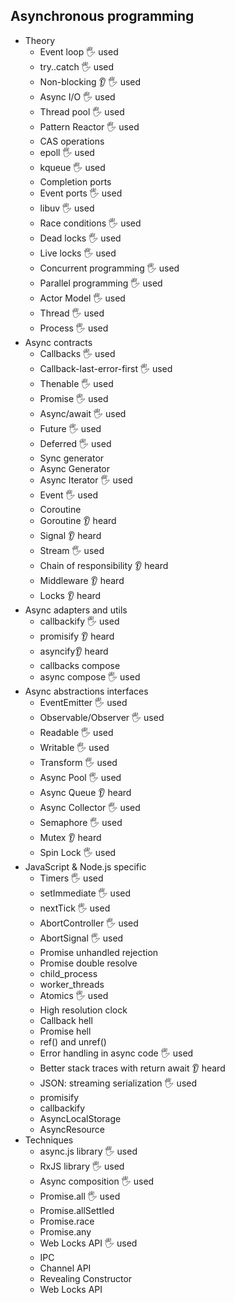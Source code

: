 ## Asynchronous programming

- Theory
  - Event loop  🖐️ used
  - try..catch  🖐️ used
  - Non-blocking 👂  🖐️ used
  - Async I/O  🖐️ used
  - Thread pool  🖐️ used
  - Pattern Reactor  🖐️ used
  - CAS operations
  - epoll  🖐️ used
  - kqueue  🖐️ used
  - Completion ports
  - Event ports  🖐️ used
  - libuv  🖐️ used
  - Race conditions  🖐️ used
  - Dead locks  🖐️ used
  - Live locks  🖐️ used
  - Concurrent programming  🖐️ used
  - Parallel programming  🖐️ used
  - Actor Model  🖐️ used
  - Thread  🖐️ used
  - Process  🖐️ used
- Async contracts
  - Callbacks   🖐️ used
  - Callback-last-error-first  🖐️ used
  - Thenable  🖐️ used
  - Promise  🖐️ used
  - Async/await  🖐️ used
  - Future  🖐️ used
  - Deferred  🖐️ used
  - Sync generator
  - Async Generator
  - Async Iterator  🖐️ used
  - Event  🖐️ used
  - Coroutine
  - Goroutine 👂 heard
  - Signal 👂 heard
  - Stream  🖐️ used
  - Chain of responsibility 👂 heard
  - Middleware 👂 heard
  - Locks 👂 heard
- Async adapters and utils
  - callbackify   🖐️ used
  - promisify 👂 heard 
  - asyncify👂 heard
  - callbacks compose
  - async compose  🖐️ used
- Async abstractions interfaces
  - EventEmitter  🖐️ used
  - Observable/Observer  🖐️ used
  - Readable  🖐️ used
  - Writable  🖐️ used
  - Transform  🖐️ used
  - Async Pool  🖐️ used
  - Async Queue 👂 heard
  - Async Collector  🖐️ used
  - Semaphore  🖐️ used
  - Mutex 👂 heard
  - Spin Lock  🖐️ used
- JavaScript & Node.js specific
  - Timers  🖐️ used
  - setImmediate  🖐️ used
  - nextTick  🖐️ used
  - AbortController  🖐️ used
  - AbortSignal  🖐️ used
  - Promise unhandled rejection
  - Promise double resolve
  - child_process
  - worker_threads
  - Atomics  🖐️ used
  - High resolution clock
  - Callback hell 
  - Promise hell
  - ref() and unref()
  - Error handling in async code  🖐️ used
  - Better stack traces with return await 👂 heard
  - JSON: streaming serialization  🖐️ used
  - promisify
  - callbackify
  - AsyncLocalStorage
  - AsyncResource
- Techniques
  - async.js library  🖐️ used
  - RxJS library  🖐️ used
  - Async composition  🖐️ used
  - Promise.all  🖐️ used
  - Promise.allSettled 
  - Promise.race
  - Promise.any
  - Web Locks API  🖐️ used
  - IPC
  - Channel API
  - Revealing Constructor
  - Web Locks API
